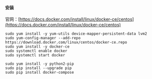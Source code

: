 #### 安装

官网：[https://docs.docker.com/install/linux/docker-ce/centos](https://docs.docker.com/install/linux/docker-ce/centos)

```
sudo yum install -y yum-utils device-mapper-persistent-data lvm2
sudo yum-config-manager --add-repo https://download.docker.com/linux/centos/docker-ce.repo
sudo yum install -y docker-ce
sudo systemctl enable docker
sudo systemctl start docker

sudo yum install -y python2-pip
sudo pip install --upgrade pip
sudo pip install docker-compose
```


